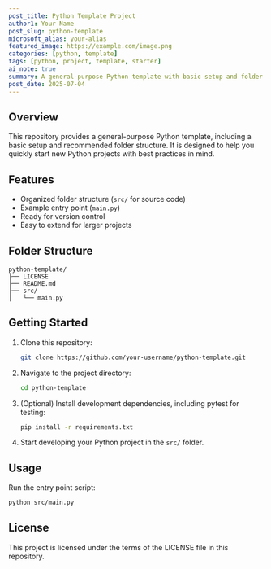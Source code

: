 ```yaml
---
post_title: Python Template Project
author1: Your Name
post_slug: python-template
microsoft_alias: your-alias
featured_image: https://example.com/image.png
categories: [python, template]
tags: [python, project, template, starter]
ai_note: true
summary: A general-purpose Python template with basic setup and folder structure for new projects.
post_date: 2025-07-04
---
```


## Overview

This repository provides a general-purpose Python template, including a basic setup and recommended folder structure. It is designed to help you quickly start new Python projects with best practices in mind.

## Features

- Organized folder structure (`src/` for source code)
- Example entry point (`main.py`)
- Ready for version control
- Easy to extend for larger projects

## Folder Structure

```text
python-template/
├── LICENSE
├── README.md
├── src/
│   └── main.py
```

## Getting Started

1. Clone this repository:
   ```sh
   git clone https://github.com/your-username/python-template.git
   ```
2. Navigate to the project directory:
   ```sh
   cd python-template
   ```
3. (Optional) Install development dependencies, including pytest for testing:
   ```sh
   pip install -r requirements.txt
   ```
4. Start developing your Python project in the `src/` folder.

## Usage

Run the entry point script:

```sh
python src/main.py
```

## License

This project is licensed under the terms of the LICENSE file in this repository.
